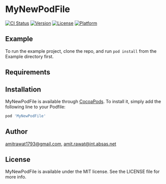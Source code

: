 # MyNewPodFile

[![CI Status](http://img.shields.io/travis/amitrawat1793@gmail.com/MyNewPodFile.svg?style=flat)](https://travis-ci.org/amitrawat1793@gmail.com/MyNewPodFile)
[![Version](https://img.shields.io/cocoapods/v/MyNewPodFile.svg?style=flat)](http://cocoapods.org/pods/MyNewPodFile)
[![License](https://img.shields.io/cocoapods/l/MyNewPodFile.svg?style=flat)](http://cocoapods.org/pods/MyNewPodFile)
[![Platform](https://img.shields.io/cocoapods/p/MyNewPodFile.svg?style=flat)](http://cocoapods.org/pods/MyNewPodFile)

## Example

To run the example project, clone the repo, and run `pod install` from the Example directory first.

## Requirements

## Installation

MyNewPodFile is available through [CocoaPods](http://cocoapods.org). To install
it, simply add the following line to your Podfile:

```ruby
pod 'MyNewPodFile'
```

## Author

amitrawat1793@gmail.com, amit.rawat@int.absas.net

## License

MyNewPodFile is available under the MIT license. See the LICENSE file for more info.
